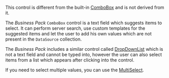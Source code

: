 This control is different from the built-in [ComboBox](/docs/controls/builtin/ComboBox/{branch}) and is not derived from it.

The *Business Pack* `ComboBox` control is a text field which suggests items to select. It can perform server search, use custom templates for the suggested items and let the user to add his own values which are not present in the `DataSource` collection.

The *Business Pack* includes a similar control called [DropDownList](/docs/controls/businesspack/DropDownList/{branch}) which is not a text field and cannot be typed into, however the user can also select items from a list which appears after clicking into the control.

If you need to select multiple values, you can use the [MultiSelect](/docs/controls/businesspack/MultiSelect/{branch}).